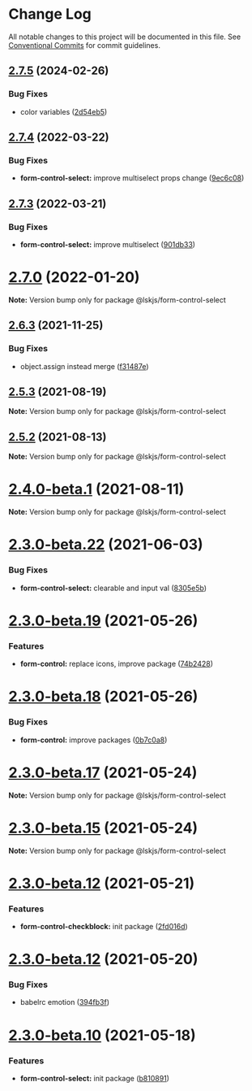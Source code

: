 # Change Log

All notable changes to this project will be documented in this file.
See [Conventional Commits](https://conventionalcommits.org) for commit guidelines.

## [2.7.5](https://github.com/lskjs/ux/compare/v2.7.4...v2.7.5) (2024-02-26)


### Bug Fixes

* color variables ([2d54eb5](https://github.com/lskjs/ux/commit/2d54eb567dd50825cdd54768ff24af366f74c2fa))





## [2.7.4](https://github.com/lskjs/ux/compare/v2.7.3...v2.7.4) (2022-03-22)


### Bug Fixes

* **form-control-select:** improve multiselect props change ([9ec6c08](https://github.com/lskjs/ux/commit/9ec6c08e4cc4185e563a87ff3424bcc3b0fa93b3))





## [2.7.3](https://github.com/lskjs/ux/compare/v2.7.2...v2.7.3) (2022-03-21)


### Bug Fixes

* **form-control-select:** improve multiselect ([901db33](https://github.com/lskjs/ux/commit/901db3378d36b33700046dc709920824cf25a7da))





# [2.7.0](https://github.com/lskjs/ux/compare/v2.6.5...v2.7.0) (2022-01-20)

**Note:** Version bump only for package @lskjs/form-control-select





## [2.6.3](https://github.com/lskjs/ux/compare/v2.6.2...v2.6.3) (2021-11-25)


### Bug Fixes

* object.assign instead merge ([f31487e](https://github.com/lskjs/ux/commit/f31487e8a408488c21a378371adfdd5267788c70))





## [2.5.3](https://github.com/lskjs/ux/compare/v2.5.2...v2.5.3) (2021-08-19)

**Note:** Version bump only for package @lskjs/form-control-select





## [2.5.2](https://github.com/lskjs/ux/compare/v2.5.1...v2.5.2) (2021-08-13)

**Note:** Version bump only for package @lskjs/form-control-select





# [2.4.0-beta.1](https://github.com/lskjs/ux/compare/v2.3.0-beta.29...v2.4.0-beta.1) (2021-08-11)

**Note:** Version bump only for package @lskjs/form-control-select





# [2.3.0-beta.22](https://github.com/lskjs/ux/tree/master/packages/form-control-select/compare/v2.3.0-beta.21...v2.3.0-beta.22) (2021-06-03)


### Bug Fixes

* **form-control-select:** clearable and input val ([8305e5b](https://github.com/lskjs/ux/tree/master/packages/form-control-select/commit/8305e5b4aacfdc79dc755458ac6ab188798d4897))





# [2.3.0-beta.19](https://github.com/lskjs/ux/tree/master/packages/form-control-select/compare/v2.3.0-beta.18...v2.3.0-beta.19) (2021-05-26)


### Features

* **form-control:** replace icons, improve package ([74b2428](https://github.com/lskjs/ux/tree/master/packages/form-control-select/commit/74b2428eebd5b103ed9ed4fd93fbf3361a534d06))





# [2.3.0-beta.18](https://github.com/lskjs/ux/tree/master/packages/form-control-select/compare/v2.3.0-beta.17...v2.3.0-beta.18) (2021-05-26)


### Bug Fixes

* **form-control:** improve packages ([0b7c0a8](https://github.com/lskjs/ux/tree/master/packages/form-control-select/commit/0b7c0a822c2dd5d0619a035e4a9ac55e0fea929a))





# [2.3.0-beta.17](https://github.com/lskjs/ux/tree/master/packages/form-control-select/compare/v2.3.0-beta.15...v2.3.0-beta.17) (2021-05-24)

**Note:** Version bump only for package @lskjs/form-control-select





# [2.3.0-beta.15](https://github.com/lskjs/ux/tree/master/packages/form-control-select/compare/v2.3.0-beta.13...v2.3.0-beta.15) (2021-05-24)

**Note:** Version bump only for package @lskjs/form-control-select





# [2.3.0-beta.12](https://github.com/lskjs/ux/tree/master/packages/form-control-select/compare/v2.3.0-beta.12...v2.3.0-beta.12) (2021-05-21)


### Features

* **form-control-checkblock:** init package ([2fd016d](https://github.com/lskjs/ux/tree/master/packages/form-control-select/commit/2fd016d46e3d73ace781a2a65638653e8705c36b))





# [2.3.0-beta.12](https://github.com/lskjs/ux/tree/master/packages/form-control-select/compare/v2.3.0-beta.11...v2.3.0-beta.12) (2021-05-20)


### Bug Fixes

* babelrc emotion ([394fb3f](https://github.com/lskjs/ux/tree/master/packages/form-control-select/commit/394fb3f77ae0f84e152314003390dcdeb39f0a23))





# [2.3.0-beta.10](https://github.com/lskjs/ux/tree/master/packages/form-control-select/compare/v2.3.0-beta.9...v2.3.0-beta.10) (2021-05-18)


### Features

* **form-control-select:** init package ([b810891](https://github.com/lskjs/ux/tree/master/packages/form-control-select/commit/b8108913ce953e89c363425b761430a1a9d3bfda))
